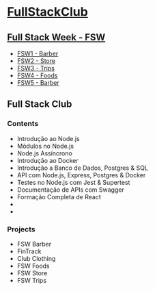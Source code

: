 # [FullStackClub](https://fullstackclub.com.br)

## [Full Stack Week - FSW](https://fullstackclub.com.br/fsw/)
<ul>
  <li><a href="https://github.com/douglasdl/FSW1-Barber">FSW1 - Barber</a></li>
  <li><a href="https://github.com/douglasdl/FSW2-Store">FSW2 - Store</a></li>
  <li><a href="https://github.com/douglasdl/FSW3-Trips">FSW3 - Trips</a></li>
  <li><a href="https://github.com/douglasdl/FSW-Foods">FSW4 - Foods</a></li>
  <li><a href="https://github.com/douglasdl/FSW5-Barber">FSW5 - Barber</a></li>
</ul>

## Full Stack Club

### Contents
<ul>
  <li>Introdução ao Node.js</li>
  <li>Módulos no Node.js</li>
  <li>Node.js Assíncrono</li>
  <li>Introdução ao Docker</li>
  <li>Introdução a Banco de Dados, Postgres & SQL</li>
  <li>API com Node.js, Express, Postgres & Docker</li>
  <li>Testes no Node.js com Jest & Supertest</li>
  <li>Documentação de APIs com Swagger</li>
  <li>Formação Completa de React</li>
  <li></li>
  <li></li>
</ul>

### Projects
<ul>
  <li>FSW Barber</li>
  <li>FinTrack</li>
  <li>Club Clothing</li>
  <li>FSW Foods</li>
  <li>FSW Store</li>
  <li>FSW Trips</li>
</ul>
